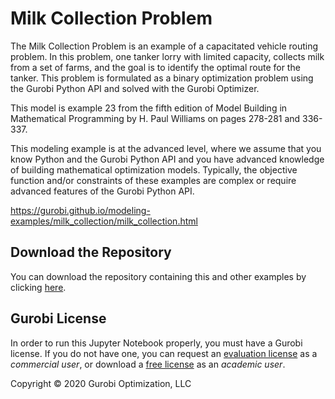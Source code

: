 # Milk Collection Problem

The Milk Collection Problem is an example of a capacitated vehicle routing problem. In this problem, one tanker 
lorry with limited capacity, collects milk from a set of farms, and the goal is to identify the optimal route 
for the tanker. This problem is formulated as a binary optimization problem using the Gurobi Python API and solved 
with the Gurobi Optimizer.

This model is example 23 from the fifth edition of Model Building in Mathematical Programming by H. Paul Williams 
on pages 278-281 and 336-337.

This modeling example is at the advanced level, where we assume that you know Python and the Gurobi Python API 
and you have  advanced knowledge of building mathematical optimization models. Typically, the objective function 
and/or constraints of these examples are complex or require advanced features of the Gurobi Python API.

https://gurobi.github.io/modeling-examples/milk_collection/milk_collection.html

## Download the Repository

You can download the repository containing this and other examples 
by clicking [here](https://github.com/Gurobi/modeling-examples/archive/master.zip). 

## Gurobi License


In order to run this Jupyter Notebook properly, you must have a Gurobi license. If you do not have one, you can 
request an [evaluation license](https://www.gurobi.com/downloads/request-an-evaluation-license/?utm_source=3PW&utm_medium=OT&utm_campaign=WW-MU-MUI-OR-O_LEA-PR_NO-Q3_FY20_WW_JPME_Milk_Collection_COM_EVAL_GitHub&utm_term=Milk%20Collection&utm_content=C_JPM) 
as a *commercial user*, or download a [free license](https://www.gurobi.com/academia/academic-program-and-licenses/?utm_source=3PW&utm_medium=OT&utm_campaign=WW-MU-EDU-OR-O_LEA-PR_NO-Q3_FY20_WW_JPME_Milk_Collection_COM_EVAL_GitHub&utm_term=Milk%20Collection&utm_content=C_JPM) 
as an *academic user*.

Copyright © 2020 Gurobi Optimization, LLC
